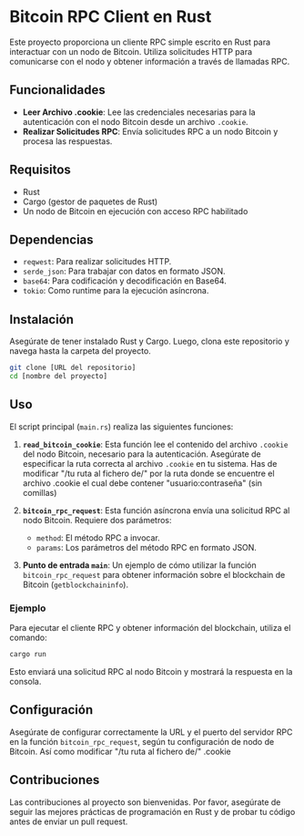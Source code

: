 
# Bitcoin RPC Client en Rust

Este proyecto proporciona un cliente RPC simple escrito en Rust para interactuar con un nodo de Bitcoin. Utiliza solicitudes HTTP para comunicarse con el nodo y obtener información a través de llamadas RPC.

## Funcionalidades

- **Leer Archivo .cookie**: Lee las credenciales necesarias para la autenticación con el nodo Bitcoin desde un archivo `.cookie`.
- **Realizar Solicitudes RPC**: Envía solicitudes RPC a un nodo Bitcoin y procesa las respuestas.

## Requisitos

- Rust
- Cargo (gestor de paquetes de Rust)
- Un nodo de Bitcoin en ejecución con acceso RPC habilitado

## Dependencias

- `reqwest`: Para realizar solicitudes HTTP.
- `serde_json`: Para trabajar con datos en formato JSON.
- `base64`: Para codificación y decodificación en Base64.
- `tokio`: Como runtime para la ejecución asíncrona.

## Instalación

Asegúrate de tener instalado Rust y Cargo. Luego, clona este repositorio y navega hasta la carpeta del proyecto.

```bash
git clone [URL del repositorio]
cd [nombre del proyecto]
```

## Uso

El script principal (`main.rs`) realiza las siguientes funciones:

1. **`read_bitcoin_cookie`**: Esta función lee el contenido del archivo `.cookie` del nodo Bitcoin, necesario para la autenticación. Asegúrate de especificar la ruta correcta al archivo `.cookie` en tu sistema. Has de 
modificar "/tu ruta al fichero de/" por la ruta donde se encuentre el 
archivo .cookie el cual debe contener "usuario:contraseña" (sin comillas)

2. **`bitcoin_rpc_request`**: Esta función asíncrona envía una solicitud RPC al nodo Bitcoin. Requiere dos parámetros:
   - `method`: El método RPC a invocar.
   - `params`: Los parámetros del método RPC en formato JSON.

3. **Punto de entrada `main`**: Un ejemplo de cómo utilizar la función `bitcoin_rpc_request` para obtener información sobre el blockchain de Bitcoin (`getblockchaininfo`).

### Ejemplo

Para ejecutar el cliente RPC y obtener información del blockchain, utiliza el comando:

```bash
cargo run
```

Esto enviará una solicitud RPC al nodo Bitcoin y mostrará la respuesta en la consola.

## Configuración

Asegúrate de configurar correctamente la URL y el puerto del servidor RPC en la función `bitcoin_rpc_request`, según tu configuración de nodo de Bitcoin. Así como modificar "/tu ruta al fichero de/" .cookie

## Contribuciones

Las contribuciones al proyecto son bienvenidas. Por favor, asegúrate de seguir las mejores prácticas de programación en Rust y de probar tu código antes de enviar un pull request.

